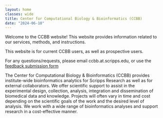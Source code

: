 ```yaml
---
layout: home
classes: wide
title: Center for Computational Biology & Bioinformatics (CCBB)
date: "2024-06-10"
---
```


Welcome to the CCBB website! This website provides information related to our services, methods, and instructions. 

This website is for current CCBB users, as well as prospective users. 

For any questions/requests, please email  ccbb.at.scripps.edu, or use the [feedback submission form](./pages/feedback/)

The Center for Computational Biology & Bioinformatics (CCBB) provides institute-wide bioinformatics analytics for Scripps Research as well as for external collaborators. We offer scientific support to assist in the experimental design, collection, analysis, integration and dissemination of biomedical data and knowledge. Projects will often vary in time and cost depending on the scientific goals of the work and the desired level of analysis. We work with a wide range of bioinformatics analyses and support research in a cost-effective manner. 

